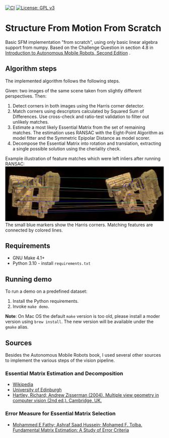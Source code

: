 [![CI](https://github.com/Bazs/structure_from_motion/actions/workflows/python-test.yml/badge.svg?branch=main)](https://github.com/Bazs/structure_from_motion/actions)
[![License: GPL v3](https://img.shields.io/badge/License-GPLv3-blue.svg)](https://www.gnu.org/licenses/gpl-3.0)

# Structure From Motion From Scratch

Basic SFM implementation "from scratch", using only basic linear algebra support from numpy. Based on the Challenge
Question in section 4.8
in [Introduction to Autonomous Mobile Robots, Second Edition](https://mitpress.mit.edu/books/introduction-autonomous-mobile-robots-second-edition)
.

## Algorithm steps

The implemented algorithm follows the following steps.

Given: two images of the same scene taken from slightly different perspectives.
Then:
1. Detect corners in both images using the Harris corner detector.
1. Match corners using descriptors calculated by Squared Sum of Differences. Use cross-check and ratio-test validation to filter out unlikely matches.
1. Estimate a most likely Essential Matrix from the set of remaining matches. The estimation uses RANSAC with the Eight-Point Algorithm as model fitter and
the Symmetric Epipolar Distance as model scorer.
1. Decompose the Essential Matrix into rotation and translation, extracting a single possible solution using the cheriality check.

Example illustration of feature matches which were left inliers after running RANSAC:
![Inlier Feature Matches after RANSAC](./docs/matching_with_ransac.jpg)
The small blue markers show the Harris corners. Matching features are connected by colored lines.

## Requirements

* GNU Make 4.1+
* Python 3.10 - install `requirements.txt`

## Running demo

To run a demo on a predefined dataset:

1. Install the Python requirements.
1. Invoke `make demo`.

**Note**: On Mac OS the default `make` version is too old, please install a moder version using `brew install`. The new version will be available under the `gmake` alias.

## Sources

Besides the Autonomous Mobile Robots book, I used several other sources to implement the various steps of the vision
pipeline.

### Essential Matrix Estimation and Decomposition

* [Wikipedia](https://en.wikipedia.org/wiki/Eight-point_algorithm#Normalized_algorithm)
* [University of Edinburgh](https://homepages.inf.ed.ac.uk/rbf/CVonline/LOCAL_COPIES/MOHR_TRIGGS/node50.html)
* [Hartley, Richard; Andrew Zisserman (2004). Multiple view geometry in computer vision (2nd ed.). Cambridge, UK.](https://www.robots.ox.ac.uk/~vgg/hzbook/)

### Error Measure for Essential Matrix Selection

* [Mohammed E Fathy; Ashraf Saad Hussein; Mohamed F. Tolba. Fundamental Matrix Estimation: A Study of Error Criteria](https://arxiv.org/abs/1706.07886)
